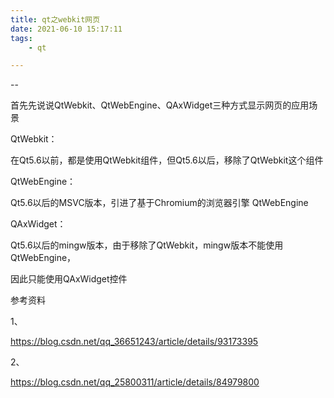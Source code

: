 ```yaml
---
title: qt之webkit网页
date: 2021-06-10 15:17:11
tags:
	- qt

---
```


--

首先先说说QtWebkit、QtWebEngine、QAxWidget三种方式显示网页的应用场景

QtWebkit：

在Qt5.6以前，都是使用QtWebkit组件，但Qt5.6以后，移除了QtWebkit这个组件

QtWebEngine：

Qt5.6以后的MSVC版本，引进了基于Chromium的浏览器引擎 QtWebEngine

QAxWidget：

Qt5.6以后的mingw版本，由于移除了QtWebkit，mingw版本不能使用QtWebEngine，

因此只能使用QAxWidget控件


参考资料

1、

https://blog.csdn.net/qq_36651243/article/details/93173395

2、

https://blog.csdn.net/qq_25800311/article/details/84979800